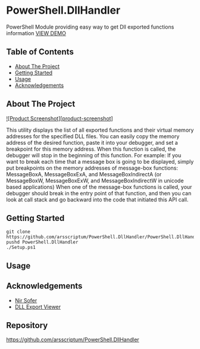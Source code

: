 # PowerShell.DllHandler

PowerShell Module providing easy way to get Dll exported functions information 
[VIEW DEMO](https://github.com/arsscriptum/PowerShell.DllHandler/blob/master/doc/doc.gif)

<!-- TABLE OF CONTENTS -->
## Table of Contents <!-- omit in toc -->

* [About The Project](#about-the-project)
* [Getting Started](#getting-started)
* [Usage](#usage)
* [Acknowledgements](#acknowledgements)

<!-- ABOUT THE PROJECT -->
## About The Project

[![Product Screenshot][product-screenshot]](https://github.com/arsscriptum/PowerShell.DllHandler/blob/master/doc/screenshot.png)

This utility displays the list of all exported functions and their virtual memory addresses for the specified DLL files. You can easily copy the memory address of the desired function, paste it into your debugger, and set a breakpoint for this memory address. When this function is called, the debugger will stop in the beginning of this function.
For example: If you want to break each time that a message box is going to be displayed, simply put breakpoints on the memory addresses of message-box functions: MessageBoxA, MessageBoxExA, and MessageBoxIndirectA (or MessageBoxW, MessageBoxExW, and MessageBoxIndirectW in unicode based applications) When one of the message-box functions is called, your debugger should break in the entry point of that function, and then you can look at call stack and go backward into the code that initiated this API call.

<!-- GETTING STARTED -->
## Getting Started

```pwsh
git clone https://github.com/arsscriptum/PowerShell.DllHandler/PowerShell.DllHandler.gif
pushd PowerShell.DllHandler
./Setup.ps1
```

<!-- USAGE EXAMPLES -->
## Usage


<!-- ACKNOWLEDGEMENTS -->
## Acknowledgements

* [Nir Sofer](nirsofer@yahoo.com)
* [DLL Export Viewer](https://www.nirsoft.net/utils/dll_export_viewer.html)


Repository
----------

https://github.com/arsscriptum/PowerShell.DllHandler

